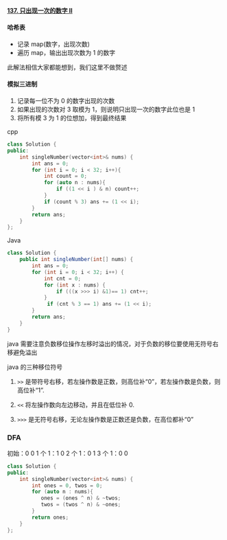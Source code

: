 #### [137. 只出现一次的数字 II](https://leetcode.cn/problems/single-number-ii/)

#### **哈希表**

- 记录 map(数字，出现次数)
- 遍历 map，输出出现次数为 1 的数字

此解法相信大家都能想到，我们这里不做赘述

#### 模拟三进制

1. 记录每一位不为 0 的数字出现的次数
2. 如果出现的次数对 3 取模为 1，则说明只出现一次的数字此位也是 1
3. 将所有模 3 为 1 的位想加，得到最终结果

cpp

```cpp
class Solution {
public:
    int singleNumber(vector<int>& nums) {
        int ans = 0;
        for (int i = 0; i < 32; i++){
            int count = 0;
            for (auto n : nums){
                if ((1 << i ) & n) count++;
            }
            if (count % 3) ans += (1 << i);
        }
        return ans;
    }
};
```

Java

```java
class Solution {
    public int singleNumber(int[] nums) {
        int ans = 0;
        for (int i = 0; i < 32; i++) {
            int cnt = 0;
            for (int x : nums) {
                if (((x >>> i) &1)== 1) cnt++;
            }
             if (cnt % 3 == 1) ans += (1 << i);
        }
        return ans;
    }
}
```

java 需要注意负数移位操作左移时溢出的情况，对于负数的移位要使用无符号右移避免溢出

java 的三种移位符号

1. `>>` 是带符号右移，若左操作数是正数，则高位补“0”，若左操作数是负数，则高位补“1”.

2. `<<` 将左操作数向左边移动，并且在低位补 0.

3. `>>>` 是无符号右移，无论左操作数是正数还是负数，在高位都补“0”

### DFA

初始：0 0
1 个 1：1 0
2 个 1：0 1
3 个 1：0 0

```cpp
class Solution {
public:
    int singleNumber(vector<int>& nums) {
        int ones = 0, twos = 0;
        for (auto n : nums){
           ones = (ones ^ n) & ~twos;
           twos = (twos ^ n) & ~ones;
        }
        return ones;
    }
};
```
